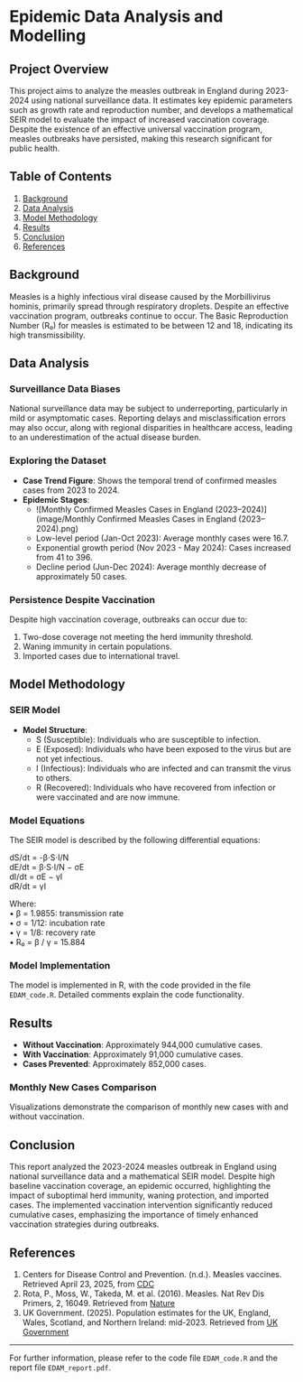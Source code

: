 # **Epidemic Data Analysis and Modelling**

## Project Overview
This project aims to analyze the measles outbreak in England during 2023-2024 using national surveillance data. It estimates key epidemic parameters such as growth rate and reproduction number, and develops a mathematical SEIR model to evaluate the impact of increased vaccination coverage. Despite the existence of an effective universal vaccination program, measles outbreaks have persisted, making this research significant for public health.

## Table of Contents
1. [Background](#background)
2. [Data Analysis](#data-analysis)
3. [Model Methodology](#model-methodology)
4. [Results](#results)
5. [Conclusion](#conclusion)
6. [References](#references)

## Background
Measles is a highly infectious viral disease caused by the Morbillivirus hominis, primarily spread through respiratory droplets. Despite an effective vaccination program, outbreaks continue to occur. The Basic Reproduction Number (R₀) for measles is estimated to be between 12 and 18, indicating its high transmissibility.

## Data Analysis
### Surveillance Data Biases
National surveillance data may be subject to underreporting, particularly in mild or asymptomatic cases. Reporting delays and misclassification errors may also occur, along with regional disparities in healthcare access, leading to an underestimation of the actual disease burden.

### Exploring the Dataset
- **Case Trend Figure**: Shows the temporal trend of confirmed measles cases from 2023 to 2024.
- **Epidemic Stages**:
  - ![Monthly Confirmed Measles Cases in England (2023–2024)](image/Monthly Confirmed Measles Cases in England (2023–2024).png)
  - Low-level period (Jan-Oct 2023): Average monthly cases were 16.7.
  - Exponential growth period (Nov 2023 - May 2024): Cases increased from 41 to 396.
  - Decline period (Jun-Dec 2024): Average monthly decrease of approximately 50 cases.

### Persistence Despite Vaccination
Despite high vaccination coverage, outbreaks can occur due to:
1. Two-dose coverage not meeting the herd immunity threshold.
2. Waning immunity in certain populations.
3. Imported cases due to international travel.

## Model Methodology
### SEIR Model
- **Model Structure**:
  - S (Susceptible): Individuals who are susceptible to infection.
  - E (Exposed): Individuals who have been exposed to the virus but are not yet infectious.
  - I (Infectious): Individuals who are infected and can transmit the virus to others.
  - R (Recovered): Individuals who have recovered from infection or were vaccinated and are now immune.

### Model Equations
The SEIR model is described by the following differential equations:

dS/dt = -β⋅S⋅I/N   
dE/dt = β⋅S⋅I/N − σE   
dI/dt = σE − γI   
dR/dt = γI 

Where:  
• β = 1.9855: transmission rate  
• σ = 1/12: incubation rate  
• γ = 1/8: recovery rate  
• R₀ = β / γ = 15.884  

### Model Implementation
The model is implemented in R, with the code provided in the file `EDAM_code.R`. Detailed comments explain the code functionality.

## Results
- **Without Vaccination**: Approximately 944,000 cumulative cases.
- **With Vaccination**: Approximately 91,000 cumulative cases.
- **Cases Prevented**: Approximately 852,000 cases.

### Monthly New Cases Comparison
Visualizations demonstrate the comparison of monthly new cases with and without vaccination.

## Conclusion
This report analyzed the 2023-2024 measles outbreak in England using national surveillance data and a mathematical SEIR model. Despite high baseline vaccination coverage, an epidemic occurred, highlighting the impact of suboptimal herd immunity, waning protection, and imported cases. The implemented vaccination intervention significantly reduced cumulative cases, emphasizing the importance of timely enhanced vaccination strategies during outbreaks.

## References
1. Centers for Disease Control and Prevention. (n.d.). Measles vaccines. Retrieved April 23, 2025, from [CDC](https://www.cdc.gov/measles/vaccines/index.html)
2. Rota, P., Moss, W., Takeda, M. et al. (2016). Measles. Nat Rev Dis Primers, 2, 16049. Retrieved from [Nature](https://doi.org/10.1038/nrdp.2016.49)
3. UK Government. (2025). Population estimates for the UK, England, Wales, Scotland, and Northern Ireland: mid-2023. Retrieved from [UK Government](https://assets.publishing.service.gov.uk/media/67d875029dc953ac3bfe937b/1_Population_18_03_2025.pdf)

---

For further information, please refer to the code file `EDAM_code.R` and the report file `EDAM_report.pdf`.
